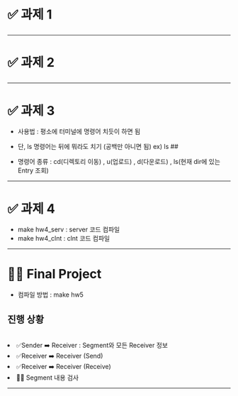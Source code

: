 # ✅ 과제 1 <hr>
# ✅ 과제 2 <hr>
# ✅ 과제 3 <br>
- 사용법 : 평소에 터미널에 명령어 치듯이 하면 됨<br>
 * 단, ls 명령어는 뒤에 뭐라도 치기 (공백만 아니면 됨)  ex) ls ## <br>

- 명령어 종류 : cd(디렉토리 이동) , u(업로드) , d(다운로드) , ls(현재 dir에 있는 Entry 조회)<br>
<hr>

# ✅ 과제 4  <br>
- make hw4_serv : server 코드 컴파일<br>
- make hw4_clnt : clnt 코드 컴파일

<hr>

 # 🤦🏻 Final Project <br>
 - 컴파일 방법 : make hw5
<h2>진행 상황</h2> <br>
<li>✅Sender ➡️ Receiver : Segment와 모든 Receiver 정보 </li>
<li>✅Receiver ➡️ Receiver (Send) </li>
<li>✅Receiver ➡️ Receiver (Receive) </li>
<li> 🤦🏻 Segment 내용 검사 </li>

<hr>
